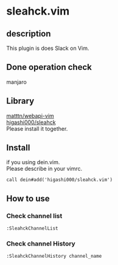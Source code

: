 # sleahck.vim

## description
This plugin is does Slack on Vim.

## Done operation check
manjaro

## Library
[matttn/webapi-vim](https://github.com/mattn/webapi-vim)<br>
[higashi000/sleahck](https://github.com/higashi000/sleahck)<br>
Please install it together.

## Install
if you using dein.vim.<br>
Please describe in your vimrc.<br>
```
call dein#add('higashi000/sleahck.vim')
```

## How to use
### Check channel list
```
:SleahckChannelList
```

### Check channel History
```
:SleahckChannelHistory channel_name
```
